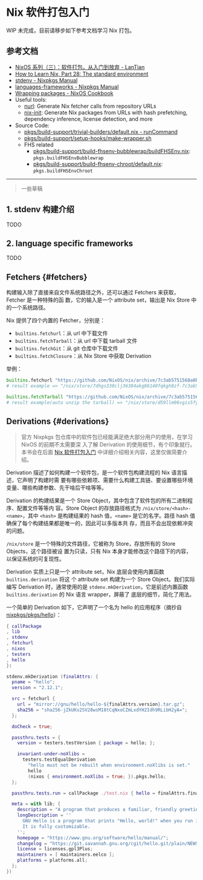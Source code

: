# Nix 软件打包入门

WIP 未完成，目前请移步如下参考文档学习 Nix 打包。

## 参考文档

- [NixOS 系列（三）：软件打包，从入门到放弃 - LanTian](https://lantian.pub/article/modify-computer/nixos-packaging.lantian/)
- [How to Learn Nix, Part 28: The standard environment](https://ianthehenry.com/posts/how-to-learn-nix/the-standard-environment/)
- [stdenv - Nixpkgs Manual](https://github.com/NixOS/nixpkgs/tree/nixos-unstable/doc/stdenv)
- [languages-frameworks - Nixpkgs Manual](https://github.com/NixOS/nixpkgs/tree/nixos-unstable/doc/languages-frameworks)
- [Wrapping packages - NixOS Cookbook](https://wiki.nixos.org/wiki/Nix_Cookbook#Wrapping_packages)
- Useful tools:
  - [nurl](https://github.com/nix-community/nurl): Generate Nix fetcher calls from
    repository URLs
  - [nix-init](https://github.com/nix-community/nix-init): Generate Nix packages from URLs
    with hash prefetching, dependency inference, license detection, and more
- Source Code:
  - [pkgs/build-support/trivial-builders/default.nix - runCommand](https://github.com/NixOS/nixpkgs/blob/nixos-24.11/pkgs/build-support/trivial-builders/default.nix#L21-L49)
  - [pkgs/build-support/setup-hooks/make-wrapper.sh](https://github.com/NixOS/nixpkgs/blob/nixos-24.11/pkgs/build-support/setup-hooks/make-wrapper.sh)
  - FHS related
    - [pkgs/build-support/build-fhsenv-bubblewrap/buildFHSEnv.nix](https://github.com/NixOS/nixpkgs/blob/nixos-24.11/pkgs/build-support/build-fhsenv-bubblewrap/buildFHSEnv.nix):
      `pkgs.buildFHSEnvBubblewrap`
    - [pkgs/build-support/build-fhsenv-chroot/default.nix](https://github.com/NixOS/nixpkgs/blob/nixos-24.11/pkgs/build-support/build-fhsenv-bubblewrap/buildFHSEnv.nix):
      `pkgs.buildFHSEnvChroot`

---

> 一些草稿

## 1. stdenv 构建介绍

TODO

## 2. language specific frameworks

TODO

## Fetchers {#fetchers}

构建输入除了直接来自文件系统路径之外，还可以通过 Fetchers 来获取，Fetcher 是一种特殊的函
数，它的输入是一个 attribute set，输出是 Nix Store 中的一个系统路径。

Nix 提供了四个内置的 Fetcher，分别是：

- `builtins.fetchurl`：从 url 中下载文件
- `builtins.fetchTarball`：从 url 中下载 tarball 文件
- `builtins.fetchGit`：从 git 仓库中下载文件
- `builtins.fetchClosure`：从 Nix Store 中获取 Derivation

举例：

```nix
builtins.fetchurl "https://github.com/NixOS/nix/archive/7c3ab5751568a0bc63430b33a5169c5e4784a0ff.tar.gz"
# result example => "/nix/store/7dhgs330clj36384akg86140fqkgh8zf-7c3ab5751568a0bc63430b33a5169c5e4784a0ff.tar.gz"

builtins.fetchTarball "https://github.com/NixOS/nix/archive/7c3ab5751568a0bc63430b33a5169c5e4784a0ff.tar.gz"
# result example(auto unzip the tarball) => "/nix/store/d59llm96vgis5fy231x6m7nrijs0ww36-source"
```

## Derivations {#derivations}

> 官方 Nixpkgs 包仓库中的软件包已经能满足绝大部分用户的使用，在学习 NixOS 的前期不太需要深
> 入了解 Derivation 的使用细节，有个印象就行。本书会在后面
> [Nix 软件打包入门](../development/packaging-101.md) 中详细介绍相关内容，这里仅做简要介
> 绍。

Derivation 描述了如何构建一个软件包，是一个软件包构建流程的 Nix 语言描述，它声明了构建时需
要有哪些依赖项、需要什么构建工具链、要设置哪些环境变量、哪些构建参数、先干啥后干啥等等。

Derivation 的构建结果是一个 Store Object，其中包含了软件包的所有二进制程序、配置文件等等内
容。Store Object 的存放路径格式为 `/nix/store/<hash>-<name>`，其中 `<hash>` 是构建结果的
hash 值，`<name>` 是它的名字。路径 hash 值确保了每个构建结果都是唯一的，因此可以多版本共
存，而且不会出现依赖冲突的问题。

`/nix/store` 是一个特殊的文件路径，它被称为 Store，存放所有的 Store Objects，这个路径被设
置为只读，只有 Nix 本身才能修改这个路径下的内容，以保证系统的可复现性。

Derivation 实质上只是一个 attribute set，Nix 底层会使用内置函数 `builtins.derivation` 将这
个 attribute set 构建为一个 Store Object。我们实际编写 Derivation 时，通常使用的是
`stdenv.mkDerivation`，它是前述内置函数 `builtins.derivation` 的 Nix 语言 wrapper，屏蔽了
底层的细节，简化了用法。

一个简单的 Derivation 如下，它声明了一个名为 hello 的应用程序（摘抄自
[nixpkgs/pkgs/hello](https://github.com/NixOS/nixpkgs/blob/nixos-23.05/pkgs/applications/misc/hello/default.nix)）：

```nix
{ callPackage
, lib
, stdenv
, fetchurl
, nixos
, testers
, hello
}:

stdenv.mkDerivation (finalAttrs: {
  pname = "hello";
  version = "2.12.1";

  src = fetchurl {
    url = "mirror://gnu/hello/hello-${finalAttrs.version}.tar.gz";
    sha256 = "sha256-jZkUKv2SV28wsM18tCqNxoCZmLxdYH2Idh9RLibH2yA=";
  };

  doCheck = true;

  passthru.tests = {
    version = testers.testVersion { package = hello; };

    invariant-under-noXlibs =
      testers.testEqualDerivation
        "hello must not be rebuilt when environment.noXlibs is set."
        hello
        (nixos { environment.noXlibs = true; }).pkgs.hello;
  };

  passthru.tests.run = callPackage ./test.nix { hello = finalAttrs.finalPackage; };

  meta = with lib; {
    description = "A program that produces a familiar, friendly greeting";
    longDescription = ''
      GNU Hello is a program that prints "Hello, world!" when you run it.
      It is fully customizable.
    '';
    homepage = "https://www.gnu.org/software/hello/manual/";
    changelog = "https://git.savannah.gnu.org/cgit/hello.git/plain/NEWS?h=v${finalAttrs.version}";
    license = licenses.gpl3Plus;
    maintainers = [ maintainers.eelco ];
    platforms = platforms.all;
  };
})
```
